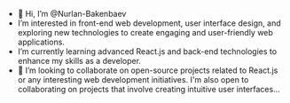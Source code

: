 - 👋 Hi, I’m @Nurlan-Bakenbaev
-  I’m interested in front-end web development, user interface design, and exploring new technologies to create engaging and user-friendly web applications.
-  I’m currently learning advanced React.js and back-end technologies to enhance my skills as a developer.
- 💞️ I’m looking to collaborate on open-source projects related to React.js or any interesting web development initiatives. I'm also open to collaborating on projects that involve creating intuitive user interfaces...


<!---
Nurlan-Bakenbaev/Nurlan-Bakenbaev is a ✨ special ✨ repository because its `README.md` (this file) appears on your GitHub profile.
You can click the Preview link to take a look at your changes.
--->
